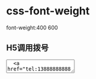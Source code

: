 # css-font-weight
font-weight:400 600
## H5调用拨号
<textarea>
  <a href="tel:1388888888888">1388888888</a>
 </textarea>
